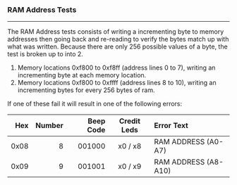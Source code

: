 ### RAM Address Tests
---

The RAM Address tests consists of writing a incrementing byte to memory
addresses then going back and re-reading to verify the bytes match up with
what was written.  Because there are only 256 possible values of a byte, the
test is broken up to into 2.

1. Memory locations 0xf800 to 0xf8ff (address lines 0 to 7), writing an
incrementing byte at each memory location.
2. Memory locations 0xf800 to 0xffff (address lines 8 to 10), writing an
incrementing bytes for every 256 bytes of ram.

If one of these fail it will result in one of the following errors:

|  Hex  | Number | Beep Code |  Credit Leds  | Error Text |
| ----: | -----: | --------: | :-----------: | :--------- |
|  0x08 |      8 |    001000 |       x0 / x8 | RAM ADDRESS (A0-A7) |
|  0x09 |      9 |    001001 |       x0 / x9 | RAM ADDRESS (A8-A10) |
